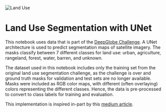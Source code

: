 ![Land Use](https://github.com/umerkay/satellite-imaging-segmentation/assets/20483712/deb80987-0ff8-443b-b461-480dd6bfb8f2)

# Land Use Segmentation with UNet
This notebook uses data that is part of the [DeepGlobe Challenge](https://arxiv.org/abs/1805.06561). A UNet architecture is used to predict segmentation maps of satellite imagery. The masks classify between 7 different classes for land use: urban, agriculture, rangeland, forest, water, barren, and unknown.

The dataset used in this notebook includes only the training set from the original land use segmentation challenge, as the challenge is over and ground truth masks for validation and test sets are no longer available. Masks were included as RGB color maps, with different (often overlaying) colors representing the different classes. Hence, the data is pre-processed to convert to class labels for training and evaluation.

This implementation is inspired in-part by this [medium article](https://baratam-tarunkumar.medium.com/land-cover-classification-with-u-net-aa618ea64a1b).
